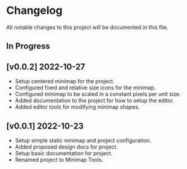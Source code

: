 # Changelog

All notable changes to this project will be documented in this file.

## In Progress

## [v0.0.2] 2022-10-27

* Setup centered minimap for the project.
* Configured fixed and relative size icons for the minimap.
* Configured minimap to be scaled in a constant pixels per unit size.
* Added documentation to the project for how to setup the editor.
* Added editor tools for modifying minimap shapes.

## [v0.0.1] 2022-10-23

* Setup simple static minimap and project configuration.
* Added proposed design docs for project.
* Setup basic documentation for project.
* Renamed project to Minimap Tools.
